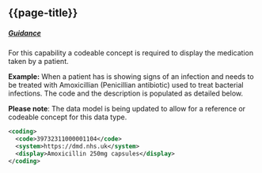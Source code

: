 ## {{page-title}}

<h5><ins>Guidance</ins></h5>

For this capability a codeable concept is required to display the medication taken by a patient.

**Example:** When a patient has is showing signs of an infection and needs to be treated with Amoxicillian (Penicillian antibiotic) used to treat bacterial infections.  The code and the description is populated as detailed below.

**Please note**: The data model is being updated to allow for a reference or codeable concept for this data type.

```xml
<coding>
  <code>39732311000001104</code>
  <system>https://dmd.nhs.uk</system>
  <display>Amoxicillin 250mg capsules</display>
</coding>
```
